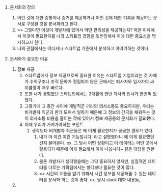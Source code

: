 1. 문서화의 정의
	1. 어떤 것에 대한 증명이나 증거를 제공하거나 어떤 것에 대한 기록을 제공하는 문서로 구성된 것을 문서화라고 한다.
	2. => 그렇다면 이것이 개발자에 있어서 어떤 편의성을 제공하는지? 어떤 이유에서 이것이 필요한지를 나의 스타트업 경험을 뒷받침해서 이에 대한 중요성을 명시하고자 한다.
	3. 나의 관점에서는 어디서나 스타트업 기준에서 분석하고 이야기하는 것이다.
	
2. 문서화가 중요한 이유
	1. 정보 제공
		1. 스타트업에서 정보 제공으로써 중요한 이유는 스타트업 기업이라는 것 자체가 수익구조나 조직 문화가 정립되지 않은 곳에서는 퇴사자와 입사자의 싸이클링이 매우 빠르다.
		2. 또한 내가 경험했던 스타트업에서는 2개월에 한번 퇴사와 입사가 한번씩 있었다.
		3. 그렇기에 그 중간 사이에 개발직군 끼리의 의사소통도 중요하지만, 우리는 비개발자 직군과 한데 모여서 일하기 때문에 그 정보의 간극을 채워두는 것이 의사소통 비용을 줄이는 것에 있어서 정보 제공용의 문서화가 필요했다.
		4. 이때 우리가 가져가야하는 포인트
			1. 생각보다 비개발자 직군들은 왜 이게 필요한지가 궁금한 경우가 있다.
				1. 내가 아 이건 이런 기능입니다. 라고 설명했더니 왜 이게 필요했던건지 물어본다. ex. 그 당시 어떤 상황이고 이 데이터는 어떤 곳에서 활용되기 때문에 이게 필요해서 이게 나옵니다~ 같은 대답을 원한다.
				2. 물론 개발자가 생각했을때는 그닥 중요하지 않지만, 실질적인 데이터를 다루는 기획팀에서는 생각보다 필요한 것이 많다.
				3. => 시간의 흐름을 알기 위해서 시간 정보를 제공해줄 수 있는 데이터를 문서화 하는 것이 좋다. ex. 당시 slack 대화 내용들, 
	2. 